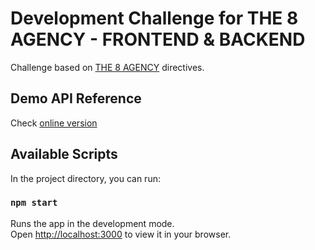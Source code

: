 # Development Challenge for THE 8 AGENCY - FRONTEND & BACKEND

Challenge based on [THE 8 AGENCY](https://www.the-8agency.com/) directives.


## Demo API Reference

Check [online version](https://t8a-frontend.vercel.app/)



## Available Scripts

In the project directory, you can run:

### `npm start`

Runs the app in the development mode.\
Open [http://localhost:3000](http://localhost:3000) to view it in your browser.


